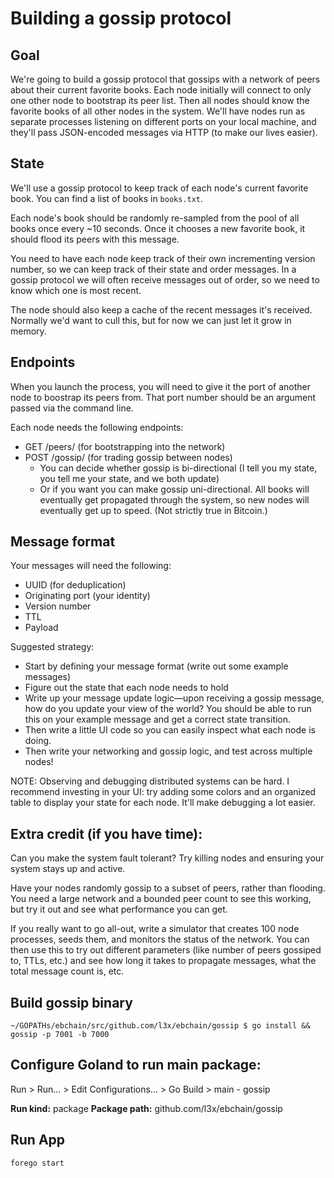 # Building a gossip protocol

## Goal
We're going to build a gossip protocol that gossips with a network of peers about their current favorite books. Each node initially will connect to only one other node to bootstrap its peer list. Then all nodes should know the favorite books of all other nodes in the system. We'll have nodes run as separate processes listening on different ports on your local machine, and they'll pass JSON-encoded messages via HTTP (to make our lives easier).

## State
We'll use a gossip protocol to keep track of each node's current favorite book. You can find a list of books in `books.txt`.

Each node's book should be randomly re-sampled from the pool of all books once every ~10 seconds. Once it chooses a new favorite book, it should flood its peers with this message.

You need to have each node keep track of their own incrementing version number, so we can keep track of their state and order messages. In a gossip protocol we will often receive messages out of order, so we need to know which one is most recent.

The node should also keep a cache of the recent messages it's received. Normally we'd want to cull this, but for now we can just let it grow in memory.

## Endpoints
When you launch the process, you will need to give it the port of another node to boostrap its peers from. That port number should be an argument passed via the command line.

Each node needs the following endpoints:

* GET /peers/ (for bootstrapping into the network)
* POST /gossip/ (for trading gossip between nodes)
  - You can decide whether gossip is bi-directional (I tell you my state, you tell me your state, and we both update)
  - Or if you want you can make gossip uni-directional. All books will eventually get propagated through the system, so new nodes will eventually get up to speed. (Not strictly true in Bitcoin.)

## Message format
Your messages will need the following:

* UUID (for deduplication)
* Originating port (your identity)
* Version number
* TTL
* Payload

Suggested strategy:
* Start by defining your message format (write out some example messages)
* Figure out the state that each node needs to hold
* Write up your message update logic—upon receiving a gossip message, how do you update your view of the world? You should be able to run this on your example message and get a correct state transition.
* Then write a little UI code so you can easily inspect what each node is doing.
* Then write your networking and gossip logic, and test across multiple nodes!

NOTE: Observing and debugging distributed systems can be hard. I recommend investing in your UI: try adding some colors and an organized table to display your state for each node. It'll make debugging a lot easier.

## Extra credit (if you have time):

Can you make the system fault tolerant? Try killing nodes and ensuring your system stays up and active.

Have your nodes randomly gossip to a subset of peers, rather than flooding. You need a large network and a bounded peer count to see this working, but try it out and see what performance you can get.

If you really want to go all-out, write a simulator that creates 100 node processes, seeds them, and monitors the status of the network. You can then use this to try out different parameters (like number of peers gossiped to, TTLs, etc.) and see how long it takes to propagate messages, what the total message count is, etc.


## Build gossip binary

```
~/GOPATHs/ebchain/src/github.com/l3x/ebchain/gossip $ go install && gossip -p 7001 -b 7000
```


## Configure Goland to run main package:

Run > Run... > Edit Configurations... > Go Build > main - gossip

**Run kind:** package
**Package path:** github.com/l3x/ebchain/gossip 


## Run App

```
forego start
```